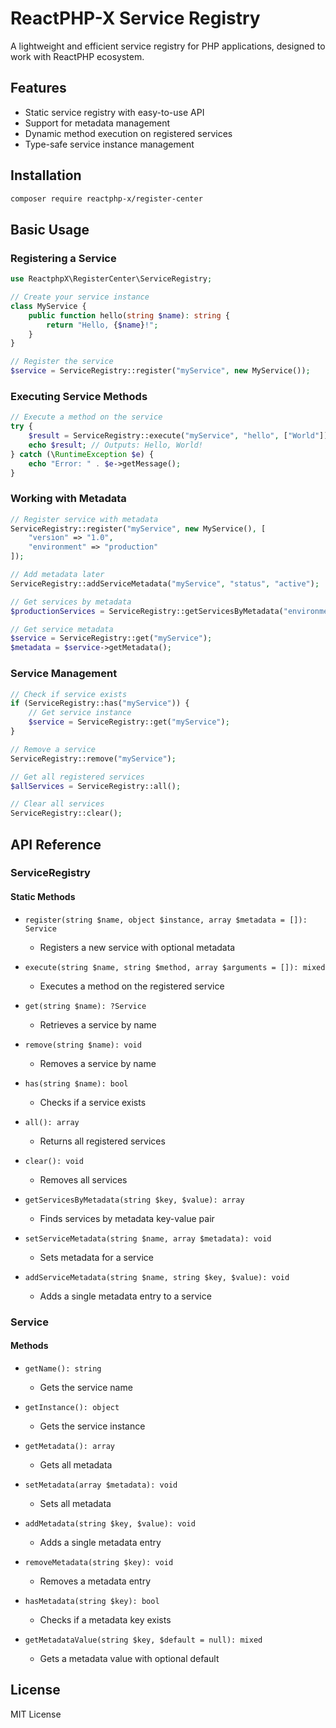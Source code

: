 # ReactPHP-X Service Registry

A lightweight and efficient service registry for PHP applications, designed to work with ReactPHP ecosystem.

## Features

- Static service registry with easy-to-use API
- Support for metadata management
- Dynamic method execution on registered services
- Type-safe service instance management

## Installation

```bash
composer require reactphp-x/register-center
```

## Basic Usage

### Registering a Service

```php
use ReactphpX\RegisterCenter\ServiceRegistry;

// Create your service instance
class MyService {
    public function hello(string $name): string {
        return "Hello, {$name}!";
    }
}

// Register the service
$service = ServiceRegistry::register("myService", new MyService());
```

### Executing Service Methods

```php
// Execute a method on the service
try {
    $result = ServiceRegistry::execute("myService", "hello", ["World"]);
    echo $result; // Outputs: Hello, World!
} catch (\RuntimeException $e) {
    echo "Error: " . $e->getMessage();
}
```

### Working with Metadata

```php
// Register service with metadata
ServiceRegistry::register("myService", new MyService(), [
    "version" => "1.0",
    "environment" => "production"
]);

// Add metadata later
ServiceRegistry::addServiceMetadata("myService", "status", "active");

// Get services by metadata
$productionServices = ServiceRegistry::getServicesByMetadata("environment", "production");

// Get service metadata
$service = ServiceRegistry::get("myService");
$metadata = $service->getMetadata();
```

### Service Management

```php
// Check if service exists
if (ServiceRegistry::has("myService")) {
    // Get service instance
    $service = ServiceRegistry::get("myService");
}

// Remove a service
ServiceRegistry::remove("myService");

// Get all registered services
$allServices = ServiceRegistry::all();

// Clear all services
ServiceRegistry::clear();
```

## API Reference

### ServiceRegistry

#### Static Methods

- `register(string $name, object $instance, array $metadata = []): Service`
  - Registers a new service with optional metadata
  
- `execute(string $name, string $method, array $arguments = []): mixed`
  - Executes a method on the registered service
  
- `get(string $name): ?Service`
  - Retrieves a service by name
  
- `remove(string $name): void`
  - Removes a service by name
  
- `has(string $name): bool`
  - Checks if a service exists
  
- `all(): array`
  - Returns all registered services
  
- `clear(): void`
  - Removes all services
  
- `getServicesByMetadata(string $key, $value): array`
  - Finds services by metadata key-value pair
  
- `setServiceMetadata(string $name, array $metadata): void`
  - Sets metadata for a service
  
- `addServiceMetadata(string $name, string $key, $value): void`
  - Adds a single metadata entry to a service


### Service

#### Methods

- `getName(): string`
  - Gets the service name
  
- `getInstance(): object`
  - Gets the service instance
  
- `getMetadata(): array`
  - Gets all metadata
  
- `setMetadata(array $metadata): void`
  - Sets all metadata
  
- `addMetadata(string $key, $value): void`
  - Adds a single metadata entry
  
- `removeMetadata(string $key): void`
  - Removes a metadata entry
  
- `hasMetadata(string $key): bool`
  - Checks if a metadata key exists
  
- `getMetadataValue(string $key, $default = null): mixed`
  - Gets a metadata value with optional default

## License

MIT License 